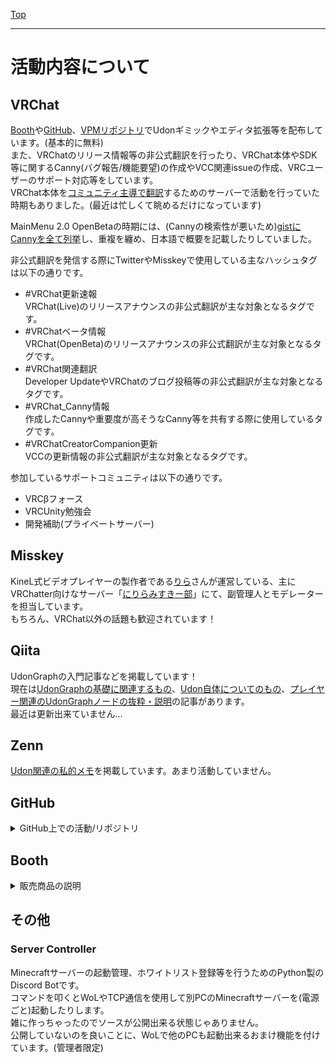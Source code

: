 [Top](../)

---

# 活動内容について
## VRChat
[Booth](https://sayamame-beans.booth.pm/)や[GitHub](https://github.com/Sayamame-beans)、[VPMリポジトリ](https://sayabeans.github.io/vpm/)でUdonギミックやエディタ拡張等を配布しています。(基本的に無料)  
また、VRChatのリリース情報等の非公式翻訳を行ったり、VRChat本体やSDK等に関するCanny(バグ報告/機能要望)の作成やVCC関連issueの作成、VRCユーザーのサポート対応等をしています。  
VRChat本体を[コミュニティ主導で翻訳](https://docs.vrchat.com/docs/suggesting-localization-changes)するためのサーバーで活動を行っていた時期もありました。(最近は忙しくて眺めるだけになっています)

MainMenu 2.0 OpenBetaの時期には、(Cannyの検索性が悪いため)[gistにCannyを全て列挙](https://gist.github.com/Sayamame-beans/df362b6f9e526920a046f78aca2463d6)し、重複を纏め、日本語で概要を記載したりしていました。

非公式翻訳を発信する際にTwitterやMisskeyで使用している主なハッシュタグは以下の通りです。
- #VRChat更新速報  
VRChat(Live)のリリースアナウンスの非公式翻訳が主な対象となるタグです。
- #VRChatベータ情報  
VRChat(OpenBeta)のリリースアナウンスの非公式翻訳が主な対象となるタグです。
- #VRChat関連翻訳  
Developer UpdateやVRChatのブログ投稿等の非公式翻訳が主な対象となるタグです。
- #VRChat_Canny情報  
作成したCannyや重要度が高そうなCanny等を共有する際に使用しているタグです。
- #VRChatCreatorCompanion更新  
VCCの更新情報の非公式翻訳が主な対象となるタグです。

参加しているサポートコミュニティは以下の通りです。
- VRCβフォース
- VRCUnity勉強会
- 開発補助(プライベートサーバー)

## Misskey
KineL式ビデオプレイヤーの製作者である[りら](https://misskey.niri.la/@ni_rilana)さんが運営している、主にVRChatter向けなサーバー「[にりらみすきー部](https://misskey.niri.la/)」にて、副管理人とモデレーターを担当しています。  
もちろん、VRChat以外の話題も歓迎されています！

## Qiita
UdonGraphの入門記事などを掲載しています！  
現在は[UdonGraphの基礎に関連するもの](https://qiita.com/Sayamame/items/c36a1a87d4189d51099c)、[Udon自体についてのもの](https://qiita.com/Sayamame/items/69ba9e25390f8068d5a6)、[プレイヤー関連のUdonGraphノードの抜粋・説明](https://qiita.com/Sayamame/items/10ea6dc48ebb6d3e8655)の記事があります。  
最近は更新出来ていません…

## Zenn
[Udon関連の私的メモ](https://zenn.dev/sayamame/scraps/90f95397828250)を掲載しています。あまり活動していません。  

## GitHub
<details><summary>GitHub上での活動/リポジトリ</summary>

### [KiseteNe for MA](https://github.com/Sayamame-beans/KiseteNe-for-MA)
着せ替え支援ツール「キセテネ」をprefab状態の衣装にも利用可能なように改変したものです。  
独自機能としてUndo/Redoへの対応と調整値の保存/読み込み機能があります。  
Modular Avatar等との併用が前提。[Booth](https://sayamame-beans.booth.pm/items/5057270)と[VPM](https://sayabeans.github.io/vpm/)で配布中。

---
### [Avatar Optimizer](https://github.com/anatawa12/AvatarOptimizer)
VRChat向けの非破壊式アバター最適化ツールです。  
anatawa12さんのリポジトリで、私はCollaboratorです。  
主にドキュメントの調整、Localizationの調整、PRのレビューを行っています。

---
### [VRCPhysBone-Relocator](https://github.com/Sayamame-beans/VRCPhysBone-Relocator)
PhysBoneの"Root Transform"設定を確認して、そのGameObjectの位置にPBコンポーネントを移動させるUnityエディタ拡張です。  
他の移動操作も可能にする更新を予定していますが、まだ手を付けられていません。  
[Booth](https://sayamame-beans.booth.pm/items/3872837)にも公開しています。

---
### [VRC_AFK_AutoMuter](https://github.com/Sayamame-beans/VRC_AFK_AutoMuter)
OSCを使用して、VRChatでAFKしている時に自動的にミュートするPython製のソフトです。  
OSCQueryには非対応です。(実行時にポートを変更することは出来ます)  
[Booth](https://sayamame-beans.booth.pm/items/3696828)にも公開しています。

---
### [QuoteBot](https://github.com/kobi32768/quotebot)
Discordのメッセージリンクが貼られた際に、その内容を送信するKotlin製のDiscord Botです。  
kobi32768さんのリポジトリで、私はCollaboratorです。

---
### [VRCLogDataCollector](https://github.com/Sayamame-beans/VRCLogDataCollector)
とあるCannyの調査のために作った、VRChatのログファイルからインスタンスjoinに掛かっている時間を抽出するPython製のソフトです。  
非常に雑な作りで、並列処理もしていないので動作は遅いのですが、目的は達成出来ています。

---
### [Discord to Misskey](https://github.com/Sayamame-beans/Discord-to-Misskey)
Discordに流れてきたメッセージをMisskeyに転送するためのPython製のDiscord Bot等です。  
WIPで、Misskeyへの送信処理は出来ていて、Discord Bot部分が未完成だったはず?

---
### VRCInfo-DB(仮名)
VRChat関連のバグ情報や対処法等を集めるDB/Webサイト。  
準備中なのでリポジトリは非公開。  
anatawa12さんと共同開発予定?

---
### その他
- [Modular Avatar](https://github.com/bdunderscore/modular-avatar)  
issue情報を整理して[提供](https://misskey.niri.la/notes/9nh58d2xgt)。  
ドキュメント調整のPRを用意中です。(もう少し時間が掛かりそう)

- [MisskeyEmojiBot](https://github.com/niwaniwa/MisskeyEmojiBot)  
Misskeyの絵文字登録と承認を簡略化するためのGo製のDiscord Botです。  
りらさんのリポジトリですが、本人が最近リソース不足になっているので、そのうち自分で書いたissueを消化しようと思っています。

- [misskey.niri.la](https://github.com/niri-la/misskey.niri.la)  
にりらみすきー部のソースコードのリポジトリ。  
[本家Misskey](https://github.com/misskey-dev/misskey)と異なる部分が少しあります。  
主にanatawa12さんがPRを担当していて、私はレビューとissue整理等をやっています。

---
</details>

## Booth
<details><summary>販売商品の説明</summary>

### [キセテネ for MA【無料】](https://sayamame-beans.booth.pm/items/5057270)
Prefabの衣装も調整出来るよう[キセテネ](https://shivi.booth.pm/items/2332420)を改変したものです。  
(キセテネはMIT Licenseの下で改変/再配布が認められています)  
※Modular Avatar等と併用する前提で、着せる機能はありません。  
独自機能としてUndo/Redoへの対応と調整値の保存/読み込み機能があります。  

VPMに対応しており、VCCに追加可能です。  
付属のunitypackageは[VPAI](https://github.com/anatawa12/VPMPackageAutoInstaller)を利用して作成したものです。

ソースコードを[公開](https://github.com/Sayamame-beans/KiseteNe-for-MA)しています。

---
### [【無料】アニメーション同期システム【UdonGraph】](https://sayamame-beans.booth.pm/items/3645740)
UdonGraph製のアニメーションを自動で同期するギミックです。  
付属のprefabをHierarchyに置いて、同期したいAnimatorをセットするだけで利用出来ます。  
フレンドが、SDK2の時は公式のComponentで簡単に同期出来たのに、SDK3だと出来ない……と言っていたので作りました。  

以下の機能を備えています。
- 自動同期の周期を変更可能
- 同期完了時に他のUdon向けにイベントを発火可能
- 他のUdonから手動同期の指示が可能

また、prefabは2つあり、
- Light版  
各Animatorの全レイヤーについて、Animation1つに対して時間を同期可能
- Full版  
各Animatorの全レイヤーについて、パラメーター、再生中のステート、時間が同期可能(各ステートにMultiplier Parameterを設定することで、速度も同期可能)  

こちら、[黄金楽園](https://vrchat.com/home/world/wrld_2ebe7a5f-a0b0-4459-9452-1583480d9b43)や[ぽこピーランド](https://vrchat.com/home/world/wrld_6f55a286-b851-4d3e-8933-e7a31138edd7)(?!)などでご利用いただいているようです。(ありがとうございます！)

---
### [【無料】動画プレイヤー連携 BGM自動停止ギミック【UdonSharp】](https://sayamame-beans.booth.pm/items/5037614)
動画プレイヤーの再生状態に応じて、ワールドBGMのオンオフを自動で切り替えるためのUdonSharp製ギミックです。  
現在はGameObjectのアクティブ/非アクティブを切り替えることによって実現されています。  
(要望があればAudioSourceに対する切り替え等にも対応いたします。)

現在対応している動画プレイヤーは以下の通りです。
- [iwaSync3](https://hoshinolabs.booth.pm/items/2666275)
- [KineL式ビデオプレイヤー](https://kinel.booth.pm/items/2758684)

あっと様のご要望に応じて作成しました。  
[澄夏町学校 プール開放日 -School Swimming Pool in Summer-](https://vrchat.com/home/world/wrld_1051d8dc-7caf-4a1b-ba98-5e6a60f489ca)にてご利用いただいています。(ありがとうございます！)

---
### [【無料】アナログ時計【Udon配布】](https://sayamame-beans.booth.pm/items/3321518)
UdonGraph製のアナログ時計です。  
秒針が動くと分針が少しずつ動くところがこだわりポイント。  
また、秒針の音を鳴らすことが出来ます。  
Udonを配布するのが主目的だったので、付属のprefabはサンプル用だったのですが、マテリアル等を付けたらそれっぽくなったのでそのままご利用いただけます。  
おまけ版を買うと卓上時計も付いてきます。  

[Q's Library](https://vrchat.com/home/world/wrld_16008b3b-0802-475d-b58c-39faeb624fef)など幾つかのワールドでご利用いただいています。(ありがとうございます！)

---
### [【無料】スイッチ数種類【説明付きUdon配布】](https://sayamame-beans.booth.pm/items/3343488)
UdonGraph製のスイッチです。  
Interactしてオンオフを切り替えるタイプと、オブジェクトを入れ替えるタイプがあります。(それぞれ、ローカル版とグローバル版あり)  
ただ、3Dモデルは付属していません(ただの小さなCube)  

UdonGraphの中身を覗くと説明がついているので、Udonの勉強にも使えるかも…？

---
### [【無料】アニメーション操作盤【UdonGraph】](https://sayamame-beans.booth.pm/items/4727851)
「[アニメーション同期システム](#無料アニメーション同期システムudongraph)」と連携して、アニメーションを操作することが出来るUdonGraph製のギミックです。  
付属のprefabを置き、Inspectorでアニメーション同期システムのGameObjectをセットすることで使用出来ます。

以下の機能を備えています。
- 操作対象のAnimatorの切り替え(アニメーション同期システムに登録されているのみ)
- 操作対象のレイヤーの切り替え
- 操作対象のAnimator名、レイヤー名の表示
- アニメーション同期システムに手動同期を指示
- 時間の操作(再生中のstateの再生時間を操作可能)
  - スライダー操作
- 速度の操作
  - スライダー操作
  - ボタン操作(-2.0, -1.5, -1.0, -0.5, 0.0, 0.5, 1.0, 1.5, 2.0)

---
### [【無料】テレポーター【説明付きUdon配布】](https://sayamame-beans.booth.pm/items/3519012)
UdonGraph製のテレポーターです。  
Interactするとテレポート出来ます。  
こちらも3Dモデルは無く、Cubeです。(3Dモデルが作れない)  

UdonGraphの中身を覗くと説明がついているので、Udonの勉強にも使えるかも…？

---
### [【無料】デジタル時計【Udon配布】](https://sayamame-beans.booth.pm/items/4681986)
UdonGraph製のデジタル時計です。  
とってもシンプルな見た目のサンプルしか付いていませんし、UdonGraphの説明も付属していないのですが、あまり複雑ではないのでUdonの勉強にも使えそうです。

---
### [【VRChat】AFK時に自動でミュートするOSCツール](https://sayamame-beans.booth.pm/items/3696828)
Windows上で動作するOSCツールです。  
AFKに移行した時に、パラメーターの変化を検知して、VRCのマイクをミュートします。  
利用には、OSCが有効になっていることと、AFK検知が有効になっていること、ミュートが切り替え式の設定であることが必要です。  

ソースコードを[公開](https://github.com/Sayamame-beans/VRC_AFK_AutoMuter)しています。(Windows以外でもご利用いただけるかも?)

---
### [VRCPhysBone-Relocator【無料 / Free】](https://sayamame-beans.booth.pm/items/3872837)
PBコンポーネント類の配置を移動させるためのUnityのエディタ拡張です。  
PhysBoneの"Root Transform"設定を確認して、そのGameObjectの位置にPBコンポーネントを移動させることが出来ます。  
VRM Converter for VRChatでVRoidから変換したアバターなどでよく見られる、「1つのGameObjectに大量のPBコンポーネントが含まれていて、どのコンポーネントがどのボーンと対応するか分からない」ような場合などで役立ちます！

ソースコードを[公開](https://github.com/Sayamame-beans/VRCPhysBone-Relocator)しています。  
最近更新が滞っていますが、近いうちに更新して自分のVPMリポジトリに追加したいと思っています。

---

</details>

## その他
### Server Controller
Minecraftサーバーの起動管理、ホワイトリスト登録等を行うためのPython製のDiscord Botです。  
コマンドを叩くとWoLやTCP通信を使用して別PCのMinecraftサーバーを(電源ごと)起動したりします。  
雑に作っちゃったのでソースが公開出来る状態じゃありません。  
公開していないのを良いことに、WoLで他のPCも起動出来るおまけ機能を付けています。(管理者限定)
